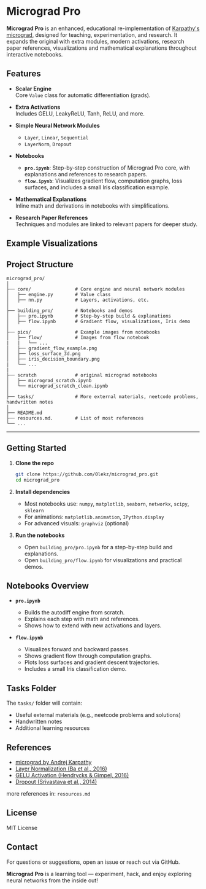 # Micrograd Pro

**Micrograd Pro** is an enhanced, educational re-implementation of [Karpathy's micrograd](https://github.com/karpathy/micrograd), designed for teaching, experimentation, and research. It expands the original with extra modules, modern activations, research paper references, visualizations and mathematical explanations throughout interactive notebooks.

## Features

- **Scalar Engine**  
  Core `Value` class for automatic differentiation (grads).

- **Extra Activations**  
  Includes GELU, LeakyReLU, Tanh, ReLU, and more.

- **Simple Neural Network Modules**  
  - `Layer`, `Linear`, `Sequential`
  - `LayerNorm`, `Dropout`

- **Notebooks**  
  - **`pro.ipynb`**: Step-by-step construction of Micrograd Pro core, with explanations and references to research papers.
  - **`flow.ipynb`**: Visualizes gradient flow, computation graphs, loss surfaces, and includes a small Iris classification example.

- **Mathematical Explanations**  
  Inline math and derivations in notebooks with simplifications.

- **Research Paper References**  
  Techniques and modules are linked to relevant papers for deeper study.


## Example Visualizations


## Project Structure

```
micrograd_pro/
│
├── core/                # Core engine and neural network modules
│   ├── engine.py        # Value class
│   ├── nn.py            # Layers, activations, etc.
│
├── building_pro/        # Notebooks and demos
│   ├── pro.ipynb        # Step-by-step build & explanations
│   ├── flow.ipynb       # Gradient flow, visualizations, Iris demo
│
├── pics/                # Example images from notebooks
│   ├── flow/            # Images from flow notebook
|   |   └── ...
│   ├── gradient_flow_example.png
│   ├── loss_surface_3d.png
│   ├── iris_decision_boundary.png
|   └── ...
|
├── scratch              # original micrograd notebooks
│   ├── micrograd_scratch.ipynb
│   └── micrograd_scratch_clean.ipynb
│
├── tasks/               # More external materials, neetcode problems, handwritten notes
│
├── README.md
├── resources.md.        # List of most references
└── ...
```

---

## Getting Started

1. **Clone the repo**
    ```bash
    git clone https://github.com/0lekz/micrograd_pro.git
    cd micrograd_pro
    ```

2. **Install dependencies**
    - Most notebooks use: `numpy`, `matplotlib`, `seaborn`, `networkx`, `scipy`, `sklearn`
    - For animations: `matplotlib.animation`, `IPython.display`
    - For advanced visuals: `graphviz` (optional)

3. **Run the notebooks**
    - Open `building_pro/pro.ipynb` for a step-by-step build and explanations.
    - Open `building_pro/flow.ipynb` for visualizations and practical demos.

## Notebooks Overview

- **`pro.ipynb`**  
  - Builds the autodiff engine from scratch.
  - Explains each step with math and references.
  - Shows how to extend with new activations and layers.

- **`flow.ipynb`**  
  - Visualizes forward and backward passes.
  - Shows gradient flow through computation graphs.
  - Plots loss surfaces and gradient descent trajectories.
  - Includes a small Iris classification demo.

## Tasks Folder

The `tasks/` folder will contain:
- Useful external materials (e.g., neetcode problems and solutions)
- Handwritten notes
- Additional learning resources

## References

- [micrograd by Andrej Karpathy](https://github.com/karpathy/micrograd)
- [Layer Normalization (Ba et al., 2016)](https://arxiv.org/abs/1607.06450)
- [GELU Activation (Hendrycks & Gimpel, 2016)](https://arxiv.org/abs/1606.08415)
- [Dropout (Srivastava et al., 2014)](https://jmlr.org/papers/v15/srivastava14a.html)

more references in: `resources.md`

## License

MIT License

## Contact

For questions or suggestions, open an issue or reach out via GitHub.

**Micrograd Pro** is a learning tool — experiment, hack, and enjoy exploring neural networks from the inside out!